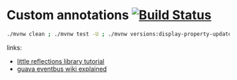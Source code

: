 # Custom annotations [![Build Status](https://travis-ci.org/daggerok/annotate-me.svg?branch=master)](https://travis-ci.org/daggerok/annotate-me)

```bash
./mvnw clean ; ./mvnw test -U ; ./mvnw versions:display-property-updates
```

links:

* [little reflections library tutorial](https://www.baeldung.com/reflections-library)
* [guava eventbus wiki explained](https://github.com/google/guava/wiki/EventBusExplained)

